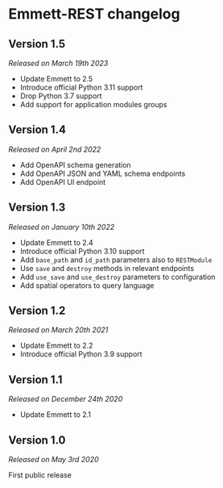 Emmett-REST changelog
=====================

Version 1.5
-----------

*Released on March 19th 2023*

- Update Emmett to 2.5
- Introduce official Python 3.11 support
- Drop Python 3.7 support
- Add support for application modules groups

Version 1.4
-----------

*Released on April 2nd 2022*

- Add OpenAPI schema generation
- Add OpenAPI JSON and YAML schema endpoints
- Add OpenAPI UI endpoint

Version 1.3
-----------

*Released on January 10th 2022*

- Update Emmett to 2.4
- Introduce official Python 3.10 support
- Add `base_path` and `id_path` parameters also to `RESTModule`
- Use `save` and `destroy` methods in relevant endpoints
- Add `use_save` and `use_destroy` parameters to configuration
- Add spatial operators to query language

Version 1.2
-----------

*Released on March 20th 2021*

- Update Emmett to 2.2
- Introduce official Python 3.9 support

Version 1.1
-----------

*Released on December 24th 2020*

- Update Emmett to 2.1

Version 1.0
-----------

*Released on May 3rd 2020*

First public release

